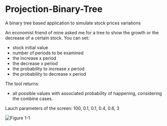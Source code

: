 # Projection-Binary-Tree
A binary tree based application to simulate stock prices variations

An economist friend of mine asked me for a tree to show the growth or the decrease of a certain stock.
You can set:

- stock initial value
- number of periods to be examined
- the increase x period
- the decrease x period
- the probability to increase x period
- the probability to decrease x period

The tool returns:
- all possible values with associated probability of happening, considering the combine cases.

Lauch parameters of the screen: 100, 0.1, 0.1, 0.4, 0.6, 3 

![Figure 1-1](https://raw.github.com/clone95/Projection-binary-tree/master/s1.PNG "s1") 
